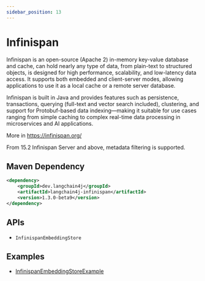 ```yaml
---
sidebar_position: 13
---
```


# Infinispan

Infinispan is an open-source (Apache 2) in-memory key-value database and cache, can hold nearly any type of data, from plain-text 
to structured objects, is designed for high performance, scalability, and low-latency data access. 
It supports both embedded and client-server modes, allowing applications to 
use it as a local cache or a remote server database. 

Infinispan is built in Java and provides features such as persistence, transactions, 
querying (full-text and vector search included), clustering, and support for Protobuf-based data indexing—making it suitable 
for use cases ranging from simple caching to complex real-time data processing in 
microservices and AI applications.

More in https://infinispan.org/

From 15.2 Infinispan Server and above, metadata filtering is supported.

## Maven Dependency

```xml
<dependency>
    <groupId>dev.langchain4j</groupId>
    <artifactId>langchain4j-infinispan</artifactId>
    <version>1.3.0-beta9</version>
</dependency>
```


## APIs

- `InfinispanEmbeddingStore`


## Examples

- [InfinispanEmbeddingStoreExample](https://github.com/langchain4j/langchain4j-examples/blob/main/infinispan-example/src/main/java/InfinispanEmbeddingStoreExample.java)
